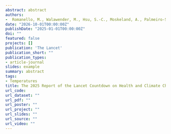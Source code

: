 ```yaml
---
abstract: abstract
authors:
-  Romanello, M., Walawender, M., Hsu, S.-C., Moskeland, A., Palmeiro-Silva, Y., Scamman, D., Smallcombe, J.W., Ballester, J., Basagaña, X., Ruiz-Cabrejos, J. et al.
date: "2026-10-01T00:00:00Z"
publishDate: "2025-01-01T00:00:00Z"
doi: ""
featured: false
projects: []
publication: 'The Lancet'
publication_short: ""
publication_types:
- article-journal
slides: example
summary: abstract
tags:
- Temperatures
title: The 2025 Report of the Lancet Countdown on Health and Climate Change.
url_code:
url_dataset: ""
url_pdf: ""
url_poster: ""
url_project: ""
url_slides: ""
url_source: ""
url_video: ""
---
```

